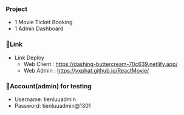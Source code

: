 ### **Project**

-  1 Movie Ticket Booking
-  1 Admin Dashboard

### 🎈**Link**

-  Link Deploy
   -  Web Client : https://dashing-buttercream-70c639.netlify.app/
   -  Web Admin : https://vxphat.github.io/ReactMovie/

### 👦**Account(admin) for testing**
-  Username: tienluuadmin
-  Password: tienluuadmin@1301

